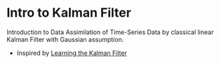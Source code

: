 # Intro to Kalman Filter
Introduction to Data Assimilation of Time-Series Data by classical linear Kalman Filter with Gaussian assumption.

- Inspired by [Learning the Kalman Filter](https://uk.mathworks.com/matlabcentral/fileexchange/5377-learning-the-kalman-filter)

